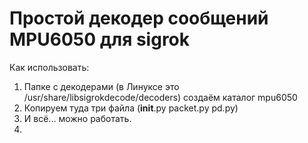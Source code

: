 Простой декодер сообщений MPU6050 для sigrok
============================================

Как использовать:
1. Папке с декодерами (в Линуксе это /usr/share/libsigrokdecode/decoders) создаём каталог mpu6050
2. Копируем туда три файла (__init__.py  packet.py  pd.py)
3. И всё... можно работать.
4. 
